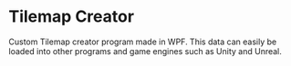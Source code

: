 # Tilemap Creator
 Custom Tilemap creator program made in WPF. This data can easily be loaded into other programs and game engines such as Unity and Unreal.
